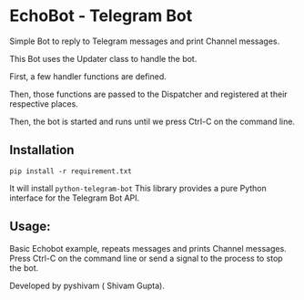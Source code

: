 # EchoBot - Telegram Bot

Simple Bot to reply to Telegram messages and print Channel messages.

This Bot uses the Updater class to handle the bot.

First, a few handler functions are defined.

Then, those functions are passed to the Dispatcher and registered at their respective places.

Then, the bot is started and runs until we press Ctrl-C on the command line.


## Installation

    pip install -r requirement.txt

It will install `python-telegram-bot` This library provides a pure Python interface for the Telegram Bot API. 


## Usage:
Basic Echobot example, repeats messages and prints Channel messages.
Press Ctrl-C on the command line or send a signal to the process to stop the
bot.

Developed by pyshivam ( Shivam Gupta).
